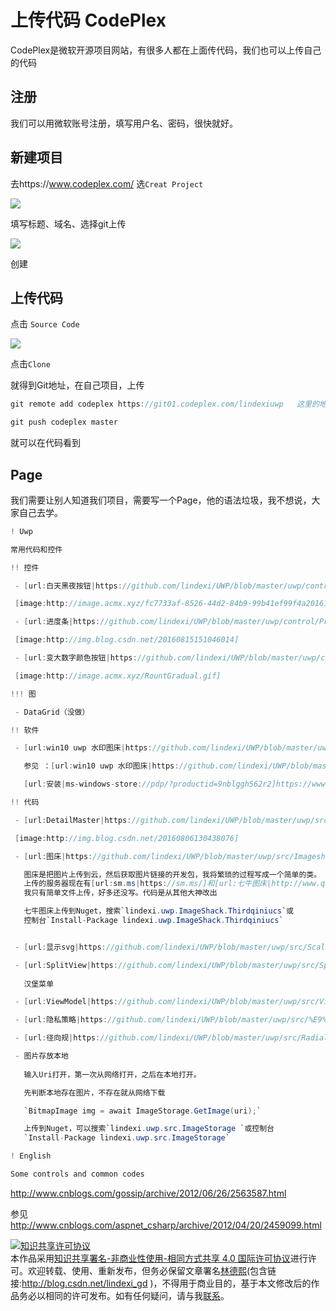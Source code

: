 # 上传代码 CodePlex

CodePlex是微软开源项目网站，有很多人都在上面传代码，我们也可以上传自己的代码


<!--more-->
<!-- CreateTime:2018/8/10 19:16:51 -->


<div id="toc"></div>

## 注册

我们可以用微软账号注册，填写用户名、密码，很快就好。

## 新建项目

去https://www.codeplex.com/ 选`Creat Project`

![](http://image.acmx.xyz/fc7733af-8526-44d2-84b9-99b41ef99f4a20161212135425.jpg)

填写标题、域名、选择git上传

![](http://image.acmx.xyz/fc7733af-8526-44d2-84b9-99b41ef99f4a20161212135510.jpg)

创建

## 上传代码

点击 `Source Code`

![](http://image.acmx.xyz/fc7733af-8526-44d2-84b9-99b41ef99f4a20161212135552.jpg)

点击`Clone`

就得到Git地址，在自己项目，上传

		

```csharp
git remote add codeplex https://git01.codeplex.com/lindexiuwp   这里的地址是你自己地址

git push codeplex master

```

就可以在代码看到

## Page

我们需要让别人知道我们项目，需要写一个Page，他的语法垃圾，我不想说，大家自己去学。
		

```csharp
! Uwp

常用代码和控件

!! 控件

 - [url:白天黑夜按钮|https://github.com/lindexi/UWP/blob/master/uwp/control/NightDayThemeToggleButton]

 [image:http://image.acmx.xyz/fc7733af-8526-44d2-84b9-99b41ef99f4a20161212105727.jpg]

 - [url:进度条|https://github.com/lindexi/UWP/blob/master/uwp/control/Progress]

 [image:http://img.blog.csdn.net/20160815151046014]

 - [url:变大数字颜色按钮|https://github.com/lindexi/UWP/blob/master/uwp/control/RountGradualFigure]

 [image:http://image.acmx.xyz/RountGradual.gif]

!!! 图

 - DataGrid（没做）

!! 软件

 - [url:win10 uwp 水印图床|https://github.com/lindexi/UWP/blob/master/uwp/control/BitStamp]

   参见 ：[url:win10 uwp 水印图床|https://github.com/lindexi/UWP/blob/master/uwp/control/BitStamp/%E3%80%90%E5%B9%BF%E5%91%8A%E3%80%91win10%20uwp%20%E6%B0%B4%E5%8D%B0%E5%9B%BE%E5%BA%8A%20%E5%90%AB%E4%BB%A3%E7%A0%81.md]

   [url:安装|ms-windows-store://pdp/?productid=9nblggh562r2]https://www.microsoft.com/store/apps/9nblggh562r2

!! 代码

 - [url:DetailMaster|https://github.com/lindexi/UWP/blob/master/uwp/src/DetailMaster]

 [image:http://img.blog.csdn.net/20160806130438076]

 - [url:图床|https://github.com/lindexi/UWP/blob/master/uwp/src/Imageshack]

   图床是把图片上传到云，然后获取图片链接的开发包，我将繁琐的过程写成一个简单的类。
   上传的服务器现在有[url:sm.ms|https://sm.ms/]和[url:七牛图床|http://www.qiniu.com/]。其中[url:七牛sdk UWP|https://github.com/lindexi/UWP/blob/master/uwp/src/Imageshack/cloundes]，
   我只有简单文件上传，好多还没写。代码是从其他大神改出

   七牛图床上传到Nuget，搜索`lindexi.uwp.ImageShack.Thirdqiniucs`或
   控制台`Install-Package lindexi.uwp.ImageShack.Thirdqiniucs`


 - [url:显示svg|https://github.com/lindexi/UWP/blob/master/uwp/src/ScalableVectorGraphic]

 - [url:SplitView|https://github.com/lindexi/UWP/blob/master/uwp/src/SplitView]
   
   汉堡菜单

 - [url:ViewModel|https://github.com/lindexi/UWP/blob/master/uwp/src/ViewModel]

 - [url:隐私策略|https://github.com/lindexi/UWP/blob/master/uwp/src/%E9%9A%90%E7%A7%81%E7%AD%96%E7%95%A5]

 - [url:径向规|https://github.com/lindexi/UWP/blob/master/uwp/src/RadialGauge]

 - 图片存放本地
   
   输入Uri打开，第一次从网络打开，之后在本地打开。

   先判断本地存在图片，不存在就从网络下载

   `BitmapImage img = await ImageStorage.GetImage(uri);`

   上传到Nuget，可以搜索`lindexi.uwp.src.ImageStorage `或控制台
   `Install-Package lindexi.uwp.src.ImageStorage`

! English

Some controls and common codes

```

http://www.cnblogs.com/gossip/archive/2012/06/26/2563587.html 

参见 http://www.cnblogs.com/aspnet_csharp/archive/2012/04/20/2459099.html



<a rel="license" href="http://creativecommons.org/licenses/by-nc-sa/4.0/"><img alt="知识共享许可协议" style="border-width:0" src="https://licensebuttons.net/l/by-nc-sa/4.0/88x31.png" /></a><br />本作品采用<a rel="license" href="http://creativecommons.org/licenses/by-nc-sa/4.0/">知识共享署名-非商业性使用-相同方式共享 4.0 国际许可协议</a>进行许可。欢迎转载、使用、重新发布，但务必保留文章署名[林德熙](http://blog.csdn.net/lindexi_gd)(包含链接:http://blog.csdn.net/lindexi_gd )，不得用于商业目的，基于本文修改后的作品务必以相同的许可发布。如有任何疑问，请与我[联系](mailto:lindexi_gd@163.com)。